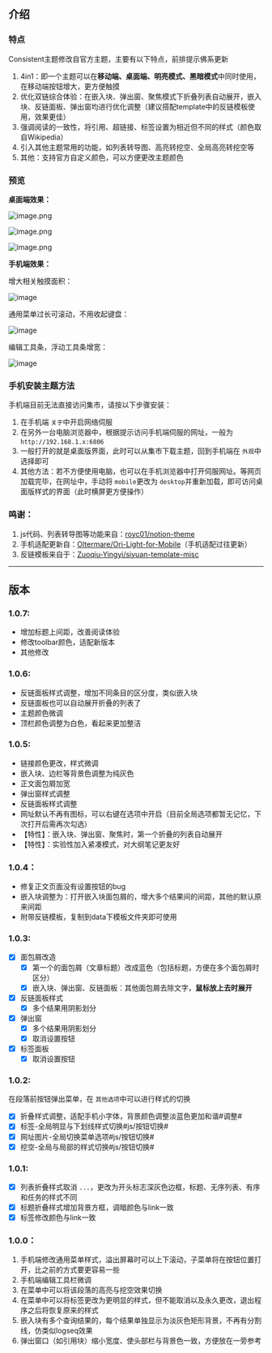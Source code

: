 ## 介绍

### 特点

Consistent主题修改自官方主题，主要有以下特点，前排提示佛系更新

1. 4in1：即一个主题可以在**移动端、桌面端、明亮模式、黑暗模式**中同时使用，在移动端按钮增大，更方便触摸
2. 优化双链综合体验：在嵌入块、弹出窗、聚焦模式下折叠列表自动展开，嵌入块、反链面板、弹出窗均进行优化调整（建议搭配template中的反链模板使用，效果更佳）
3. 强调阅读的一致性，将引用、超链接、标签设置为相近但不同的样式（颜色取自Wikipedia）
4. 引入其他主题常用的功能，如列表转导图、高亮转挖空、全局高亮转挖空等
5. 其他：支持官方自定义颜色，可以方便更改主题颜色

### 预览

**桌面端效果：**

![image.png](https://s2.loli.net/2022/11/14/8q9Thz2YHvOEPry.png)

![image.png](https://s2.loli.net/2022/11/14/FLdvO5EnB6KlQmr.png)

![image.png](https://s2.loli.net/2022/11/14/drobt8ias4U2eT1.png)

**手机端效果：**

增大相关触摸面积：

![image](https://user-images.githubusercontent.com/64324088/198844829-deb7def5-f22d-4257-9e0f-5365f4c9ec18.png)

通用菜单过长可滚动，不用收起键盘：

![image](https://user-images.githubusercontent.com/64324088/198844879-33398c1f-9d68-43b4-84b8-d783be663366.png)

编辑工具条，浮动工具条增宽：

![image](https://user-images.githubusercontent.com/64324088/198844913-0a22d5ac-37cc-459f-8c5f-dce6befdb663.png)

### 手机安装主题方法

手机端目前无法直接访问集市，请按以下步骤安装：

1. 在手机端 `关于`中开启网络伺服
2. 在另外一台电脑浏览器中，根据提示访问手机端伺服的网址，一般为 `http://192.168.1.x:6806`
3. 一般打开的就是桌面版界面，此时可以从集市下载主题，回到手机端在 `外观`中选择即可
4. 其他方法：若不方便使用电脑，也可以在手机浏览器中打开伺服网址。等网页加载完毕，在网址中，手动将 `mobile`更改为 `desktop`并重新加载，即可访问桌面版样式的界面（此时横屏更方便操作）

### 鸣谢：

1. js代码、列表转导图等功能来自：[royc01/notion-theme](https://github.com/royc01/notion-theme)
2. 手机适配更新自：[Oltermare/Ori-Light-for-Mobile](https://github.com/Oltermare/Ori-Light-for-Mobile)（手机适配过往更新）
3. 反链模板来自于：[Zuoqiu-Yingyi/siyuan-template-misc](https://github.com/Zuoqiu-Yingyi/siyuan-template-misc)

---

## 版本

### 1.0.7:

- 增加标题上间距，改善阅读体验
- 修改toolbar颜色，适配新版本
- 其他修改

### 1.0.6:

- 反链面板样式调整，增加不同条目的区分度，类似嵌入块
- 反链面板也可以自动展开折叠的列表了
- 主题颜色微调
- 顶栏颜色调整为白色，看起来更加整洁

### 1.0.5:

- 链接颜色更改，样式微调
- 嵌入块、边栏等背景色调整为纯灰色
- 正文面包屑加宽
- 弹出窗样式调整
- 反链面板样式调整
- 网址默认不再有图标，可以右键在选项中开启（目前全局选项都暂无记忆，下次打开后需再次勾选）
- 【特性】：嵌入块、弹出窗、聚焦时，第一个折叠的列表自动展开
- 【特性】：实验性加入紧凑模式，对大纲笔记更友好

### 1.0.4：

- 修复正文页面没有设置按钮的bug
- 嵌入块调整为：打开嵌入块面包屑的，增大多个结果间的间距，其他的默认原来间距
- 附带反链模板，复制到data下模板文件夹即可使用

### 1.0.3:

* [X] 面包屑改造
  * [X] 第一个的面包屑（文章标题）改成蓝色（包括标题，方便在多个面包屑时区分）
  * [X] 嵌入块、弹出窗、反链面板：其他面包屑去除文字，**鼠标放上去时展开**
* [X] 反链面板样式
  * [X] 多个结果用阴影划分
* [X] 弹出窗
  * [X] 多个结果用阴影划分
  * [X] 取消设置按钮
* [X] 标签面板
  * [X] 取消设置按钮

### 1.0.2:

在段落前按钮弹出菜单，在 `其他选项`中可以进行样式的切换

* [X] 折叠样式调整，适配手机小字体，背景颜色调整淡蓝色更加和谐#调整#
* [X] 标签-全局明显与下划线样式切换#js/按钮切换#
* [X] 网址图片-全局切换菜单选项#js/按钮切换#
* [X] 挖空-全局与局部的样式切换#js/按钮切换#

### 1.0.1:

* [X] 列表折叠样式取消 `...`，更改为开头标志深灰色边框，标题、无序列表、有序和任务的样式不同
* [X] 标题折叠样式增加背景方框，调暗颜色与link一致
* [X] 标签修改颜色与link一致

### 1.0.0：

1. 手机端修改通用菜单样式，溢出屏幕时可以上下滚动，子菜单将在按钮位置打开，比之前的方式要更容易一些
2. 手机端编辑工具栏微调
3. 在菜单中可以将该段落的高亮与挖空效果切换
4. 在菜单中可以将标签更改为更明显的样式，但不能取消以及永久更改，退出程序之后将恢复原来的样式
5. 嵌入块有多个查询结果的，每个结果单独显示为淡灰色矩形背景，不再有分割线，仿类似logseq效果
6. 弹出窗口（如引用块）缩小宽度、使头部栏与背景色一致，方便放在一旁参考

